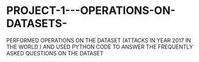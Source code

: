 # PROJECT-1---OPERATIONS-ON-DATASETS-
PERFORMED OPERATIONS ON THE DATASET (ATTACKS IN YEAR 2017 IN THE WORLD ) AND USED PYTHON CODE TO ANSWER THE FREQUENTLY  ASKED QUESTIONS ON THE DATASET

